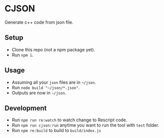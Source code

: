 # CJSON
Generate c++ code from json file.

## Setup
- Clone this repo (not a npm package yet).
- Run `npm i`.

## Usage
- Assuming all your `json` files are in `~/json`.
- Run `node build "~/json/*.json"`.
- Outputs are now in `~/json`.

## Development
- Run `npm run re:watch` to watch change to Rescript code.
- Run `npm run cjson:run` anytime you want to run the tool with `test` folder.
- Run `npm re:build` to build to `build/index.js`